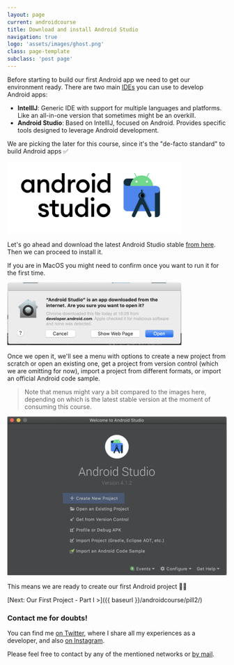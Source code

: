 ```yaml
---
layout: page
current: androidcourse
title: Download and install Android Studio
navigation: true
logo: 'assets/images/ghost.png'
class: page-template
subclass: 'post page'
---
```


Before starting to build our first Android app we need to get our environment ready. There are two main [IDEs](https://en.wikipedia.org/wiki/Integrated_development_environment) you can use to develop Android apps:

* **IntellIJ**: Generic IDE with support for multiple languages and platforms. Like an all-in-one version that sometimes might be an overkill.
* **Android Studio**: Based on IntellIJ, focused on Android. Provides specific tools designed to leverage Android development.

We are picking the later for this course, since it's the "de-facto standard" to build Android apps ✅

<a href="https://developer.android.com/studio" target="_blank"><img src="../../assets/images/studio.png" style="width:400px;"/></a>

Let's go ahead and download the latest Android Studio stable <a target="_blank" href="https://developer.android.com/studio">from here</a>. Then we can proceed to install it.

If you are in MacOS you might need to confirm once you want to run it for the first time.

<img src="../../assets/images/android studio confirm execution.png" alt="Android Studio" style="width:400px;">

Once we open it, we'll see a menu with options to create a new project from scratch or open an existing one, get a project from version control (which we are omitting for now), import a project from different formats, or import an official Android code sample.

> Note that menus might vary a bit compared to the images here, depending on which is the latest stable version at the moment of consuming this course.

<img src="../../assets/images/android studio main menu.png" alt="Android Studio" style="width:600px;">

This means we are ready to create our first Android project 👏👏

[Next: Our First Project - Part I >]({{ baseurl }}/androidcourse/pill2/)

### Contact me for doubts!

You can find me [on Twitter](https://www.twitter.com/JorgeCastilloPR), where I share all my experiences as a developer, and also [on Instagram](https://www.instagram.com/jorgecastillopr).


Please feel free to contact by any of the mentioned networks or [by mail](mailto:jorge.castillo.prz@gmail.com).
